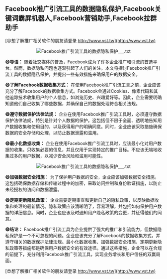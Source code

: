 ## **Facebook推广引流工具的数据隐私保护,Facebook关键词霸屏机器人,Facebook营销助手,Facebook拉群助手**

[😍想了解推广相关软件的朋友请登录 http://www.vst.tw](http://www.vst.tw)

 <center><img src="https://vst.tw/MP4/tuiguang/png/2.png" alt="Facebook推广引流工具的数据隐私保护___.txt"></center>

**😄导语：**
随着社交媒体的普及，Facebook成为了许多企业推广和引流的首选平台。然而，数据隐私问题也逐渐引起了人们的关注。本文将探讨Facebook推广引流工具的数据隐私保护，并提出一些有效措施来确保用户的数据安全。

**😄了解Facebook数据收集方式：**
在使用Facebook推广引流工具之前，企业应该充分了解Facebook的数据收集方式。Facebook会通过Cookies、像素代码和其他追踪技术收集用户的个人信息，如浏览历史、兴趣爱好等。因此，企业需要明确知道他们自己收集了哪些数据，并确保自己的数据处理符合相关法规。

**😄遵守数据保护法律法规：**
企业在使用Facebook推广引流工具时，必须遵守数据保护法律法规，特别是针对个人数据的保护。这包括但不限于全面、透明地告知用户数据收集和使用目的，以及获得用户的明确同意。同时，企业应该采取措施确保数据的安全存储和处理，以防止数据泄露和滥用。

**😄最小化数据收集：**
企业在使用Facebook推广引流工具时，应该最小化对用户数据的收集。只收集必要的信息，并且仅用于实现特定的推广目标。不应该无端地收集过多的用户数据，以减少安全风险和滥用可能性。

 <center><img src="https://vst.tw/MP4/tuiguang/png/1.png" alt="Facebook推广引流工具的数据隐私保护___.txt"></center>

**😄加强数据安全措施：**
为了保护用户数据的安全，企业应该加强数据安全措施。这包括确保数据存储和传输过程中的加密，采取访问控制和身份验证措施，以防止未经授权的访问和数据泄露。

**😄定期更新隐私政策：**
企业需要定期审查和更新自己的隐私政策，以反映数据收集和处理的最新情况。隐私政策应该清晰明了，容易理解，并包括如何保护用户数据的详细信息。同时，企业也应该及时通知用户隐私政策的变更，并征得他们的同意。

**😄结论：**
Facebook推广引流工具为企业提供了强大的推广和引流能力，但数据隐私保护是一个不可忽视的问题。企业应该充分了解Facebook的数据收集方式，并遵守相关的数据保护法律法规。最小化数据收集、加强数据安全措施、定期更新隐私政策等措施都是确保用户数据安全的有效途径。通过这些措施，企业可以在合规的前提下，充分利用Facebook推广引流工具，实现业务增长和用户信任的双赢局面。

[😍想了解推广相关软件的朋友请登录 http://www.vst.tw](http://www.vst.tw)



